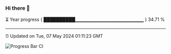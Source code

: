 ### Hi there 👋

⏳ Year progress { ██████████▁▁▁▁▁▁▁▁▁▁▁▁▁▁▁▁▁▁▁▁ } 34.71 %

---

⏰ Updated on Tue, 07 May 2024 01:11:23 GMT

![Progress Bar CI](https://github.com/liununu/liununu/workflows/Progress%20Bar%20CI/badge.svg)
